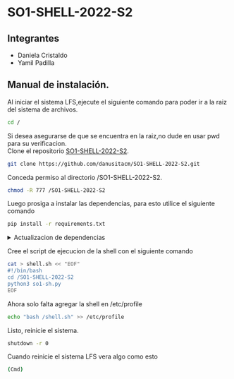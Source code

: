 # SO1-SHELL-2022-S2
## Integrantes 
- Daniela Cristaldo
- Yamil Padilla

## Manual de instalación.
Al iniciar el sistema LFS,ejecute el siguiente comando para poder ir a la raiz del sistema de archivos.
```sh
cd /
```
Si desea asegurarse de que se encuentra en la raiz,no dude en usar pwd para su verificacion.  
Clone el repositorio [SO1-SHELL-2022-S2](https://github.com/danusitacm/SO1-SHELL-2022-S2).
```sh
git clone https://github.com/danusitacm/SO1-SHELL-2022-S2.git
```
Conceda permiso al directorio /SO1-SHELL-2022-S2.
```sh
chmod -R 777 /SO1-SHELL-2022-S2
```
Luego prosiga a instalar las dependencias, para esto utilice el siguiente comando
```sh
pip install -r requirements.txt
```
<details><summary>Actualizacion de dependencias</summary>
<p>
Si desea actualizar las dependencias ejecute el comando
  
```sh
pip install --upgrade -r requirements.txt
```
</p>
</details>

Cree el script de ejecucion de la shell con el siguiente comando
```sh
cat > shell.sh << "EOF"
#!/bin/bash
cd /SO1-SHELL-2022-S2
python3 so1-sh.py
EOF
```
Ahora solo falta agregar la shell en /etc/profile
```sh
echo "bash /shell.sh" >> /etc/profile
```
Listo, reinicie el sistema.
```sh
shutdown -r 0
```
Cuando reinicie el sistema LFS vera algo como esto 
```sh
(Cmd) 
```

